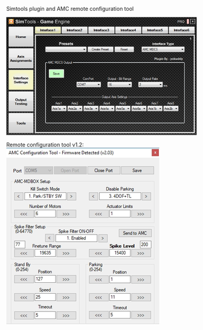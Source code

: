 Simtools plugin and AMC remote configuration tool

![Alt Text](https://github.com/tronicgr/AMC-MDCS-FIRMWARE/blob/master/Simtools_interface_plugin_and_tools/Simtools_MDCS_interface_plugin.jpg)

Remote configuration tool v1.2:
![Alt Text](https://github.com/tronicgr/AMC-MDCS-FIRMWARE/blob/master/Simtools_interface_plugin_and_tools/AMC-Config-tool-v1_2_MDBX.jpg)
